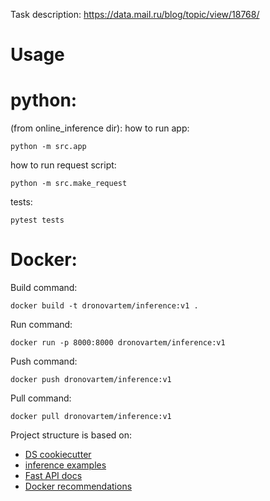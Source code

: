 Task description:
https://data.mail.ru/blog/topic/view/18768/

# Usage
# python:
(from online_inference dir):
how to run app:
~~~
python -m src.app
~~~
how to run request script:
~~~
python -m src.make_request
~~~
tests:
~~~
pytest tests
~~~

# Docker:
Build command:
~~~
docker build -t dronovartem/inference:v1 .
~~~
Run command:
~~~
docker run -p 8000:8000 dronovartem/inference:v1
~~~
Push command:
~~~
docker push dronovartem/inference:v1
~~~
Pull command:
~~~
docker pull dronovartem/inference:v1
~~~


Project structure is based on:
- [DS cookiecutter](https://drivendata.github.io/cookiecutter-data-science/)
- [inference examples](https://github.com/made-ml-in-prod-2021/inference_examples)
- [Fast API docs](https://fastapi.tiangolo.com/)
- [Docker recommendations](https://docs.docker.com/develop/develop-images/dockerfile_best-practices/)
